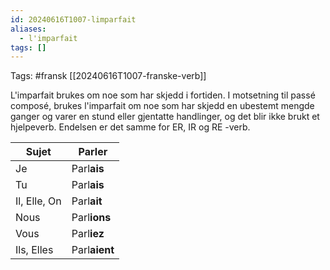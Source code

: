 ```yaml
---
id: 20240616T1007-limparfait
aliases:
  - l'imparfait
tags: []
---
```


Tags: #fransk [[20240616T1007-franske-verb]]

L'imparfait brukes om noe som har skjedd i fortiden. I motsetning til passé composé, brukes l'imparfait om noe som har skjedd en ubestemt mengde ganger og varer en stund eller gjentatte handlinger, og det blir ikke brukt et hjelpeverb. Endelsen er det samme for ER, IR og RE -verb.

| Sujet        | Parler        |
| ------------ | ------------- |
| Je           | Parl**ais**   |
| Tu           | Parl**ais**   |
| Il, Elle, On | Parl**ait**   |
| Nous         | Parl**ions**  |
| Vous         | Parl**iez**   |
| Ils, Elles   | Parl**aient** |
